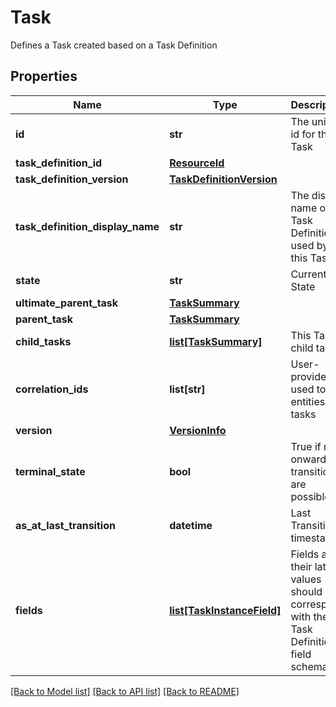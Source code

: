 # Task

Defines a Task created based on a Task Definition

## Properties
Name | Type | Description | Notes
------------ | ------------- | ------------- | -------------
**id** | **str** | The unique id for this Task | 
**task_definition_id** | [**ResourceId**](ResourceId.md) |  | 
**task_definition_version** | [**TaskDefinitionVersion**](TaskDefinitionVersion.md) |  | 
**task_definition_display_name** | **str** | The display name of the Task Definition used by this Task | 
**state** | **str** | Current State | 
**ultimate_parent_task** | [**TaskSummary**](TaskSummary.md) |  | 
**parent_task** | [**TaskSummary**](TaskSummary.md) |  | [optional] 
**child_tasks** | [**list[TaskSummary]**](TaskSummary.md) | This Task&#39;s child tasks | [optional] 
**correlation_ids** | **list[str]** | User-provided ID used to link entities and tasks | [optional] 
**version** | [**VersionInfo**](VersionInfo.md) |  | [optional] 
**terminal_state** | **bool** | True if no onward transitions are possible | 
**as_at_last_transition** | **datetime** | Last Transition timestamp | [optional] 
**fields** | [**list[TaskInstanceField]**](TaskInstanceField.md) | Fields and their latest values - should correspond with the Task Definition field schema | [optional] 

[[Back to Model list]](../README.md#documentation-for-models) [[Back to API list]](../README.md#documentation-for-api-endpoints) [[Back to README]](../README.md)


